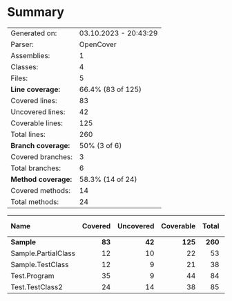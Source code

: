# Summary
|||
|:---|:---|
| Generated on: | 03.10.2023 - 20:43:29 |
| Parser: | OpenCover |
| Assemblies: | 1 |
| Classes: | 4 |
| Files: | 5 |
| **Line coverage:** | 66.4% (83 of 125) |
| Covered lines: | 83 |
| Uncovered lines: | 42 |
| Coverable lines: | 125 |
| Total lines: | 260 |
| **Branch coverage:** | 50% (3 of 6) |
| Covered branches: | 3 |
| Total branches: | 6 |
| **Method coverage:** | 58.3% (14 of 24) |
| Covered methods: | 14 |
| Total methods: | 24 |

|**Name**|**Covered**|**Uncovered**|**Coverable**|**Total**|**Line coverage**|**Covered**|**Total**|**Branch coverage**|**Covered**|**Total**|**Method coverage**|
|:---|---:|---:|---:|---:|---:|---:|---:|---:|---:|---:|---:|
|**Sample**|**83**|**42**|**125**|**260**|**66.4%**|**3**|**6**|**50%**|**14**|**24**|**58.3%**|
|Sample.PartialClass|12|10|22|53|54.5%|1|2|50%|3|6|50%|
|Sample.TestClass|12|9|21|38|57.1%|1|2|50%|1|2|50%|
|Test.Program|35|9|44|84|79.5%|0|0||4|6|66.6%|
|Test.TestClass2|24|14|38|85|63.1%|1|2|50%|6|10|60%|
